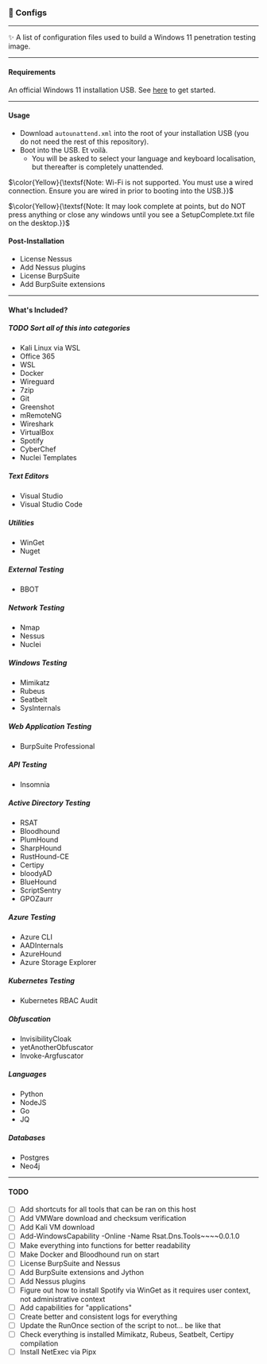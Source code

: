 <h3>🎁 Configs</h3>

---
✨ A list of configuration files used to build a Windows 11 penetration testing image.

---
<h4>Requirements</h4>

An official Windows 11 installation USB. See [here](https://www.microsoft.com/en-us/software-download/windows11) to get started.

---
<h4>Usage</h4>

- Download `autounattend.xml` into the root of your installation USB (you do not need the rest of this repository).
- Boot into the USB. Et voilà.
    - You will be asked to select your language and keyboard localisation, but thereafter is completely unattended.

$\color{Yellow}{\textsf{Note: Wi-Fi is not supported. You must use a wired connection. Ensure you are wired in prior to booting into the USB.}}$

$\color{Yellow}{\textsf{Note: It may look complete at points, but do NOT press anything or close any windows until you see a SetupComplete.txt file on the desktop.}}$

<h4>Post-Installation</h4>

- License Nessus
- Add Nessus plugins
- License BurpSuite
- Add BurpSuite extensions

---
<h4>What's Included?</h4>

<h5>TODO Sort all of this into categories</h5>

- Kali Linux via WSL
- Office 365
- WSL
- Docker
- Wireguard
- 7zip
- Git
- Greenshot
- mRemoteNG
- Wireshark
- VirtualBox
- Spotify
- CyberChef
- Nuclei Templates

<h5>Text Editors</h5>

- Visual Studio
- Visual Studio Code

<h5>Utilities</h5>

- WinGet
- Nuget

<h5>External Testing</h5>

- BBOT

<h5>Network Testing</h5>

- Nmap
- Nessus
- Nuclei

<h5>Windows Testing</h5>

- Mimikatz
- Rubeus
- Seatbelt
- SysInternals

<h5>Web Application Testing</h5>

- BurpSuite Professional

<h5>API Testing</h5>

- Insomnia

<h5>Active Directory Testing</h5>

- RSAT
- Bloodhound
- PlumHound
- SharpHound
- RustHound-CE
- Certipy
- bloodyAD
- BlueHound
- ScriptSentry
- GPOZaurr

<h5>Azure Testing</h5>

- Azure CLI
- AADInternals
- AzureHound
- Azure Storage Explorer

<h5>Kubernetes Testing</h5>

- Kubernetes RBAC Audit

<h5>Obfuscation</h5>

- InvisibilityCloak
- yetAnotherObfuscator
- Invoke-Argfuscator

<h5>Languages</h5>

- Python
- NodeJS
- Go
- JQ

<h5>Databases</h5>

- Postgres
- Neo4j

---
<h4>TODO</h4>

- [ ] Add shortcuts for all tools that can be ran on this host
- [ ] Add VMWare download and checksum verification
- [ ] Add Kali VM download
- [ ] Add-WindowsCapability -Online -Name Rsat.Dns.Tools~~~~0.0.1.0
- [ ] Make everything into functions for better readability
- [ ] Make Docker and Bloodhound run on start
- [ ] License BurpSuite and Nessus
- [ ] Add BurpSuite extensions and Jython
- [ ] Add Nessus plugins
- [ ] Figure out how to install Spotify via WinGet as it requires user context, not administrative context
- [ ] Add capabilities for "applications"
- [ ] Create better and consistent logs for everything
- [ ] Update the RunOnce section of the script to not... be like that
- [ ] Check everything is installed Mimikatz, Rubeus, Seatbelt, Certipy compilation
- [ ] Install NetExec via Pipx
